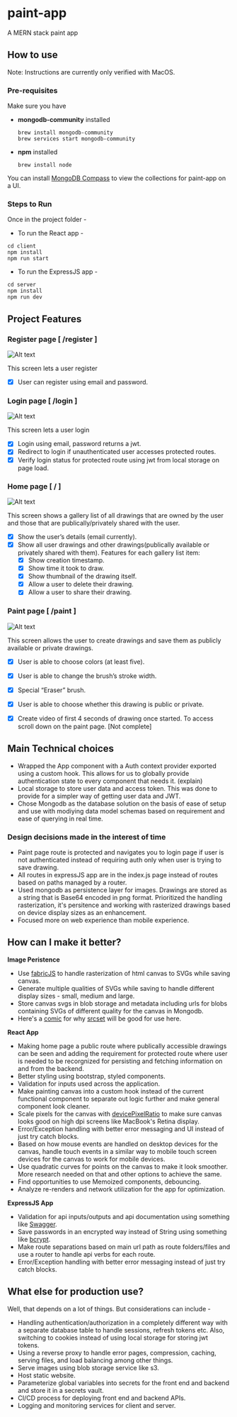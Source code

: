 # paint-app
A MERN stack paint app

## How to use
Note: Instructions are currently only verified with MacOS.

### Pre-requisites

Make sure you have 
- **mongodb-community** installed
    ```shell
    brew install mongodb-community
    brew services start mongodb-community
    ```
- **npm** installed
    ```shell
    brew install node
    ```
You can install [MongoDB Compass](https://www.mongodb.com/try/download/compass) to view the collections for paint-app on a UI.

### Steps to Run

Once in the project folder -

* To run the React app -
```shell
cd client
npm install
npm run start
```

* To run the ExpressJS app -
```shell
cd server
npm install
npm run dev
```

## Project Features

### Register page [ /register ]

![Alt text](/screenshots/register-page.png?raw=true "Register Page")

This screen lets a user register
- [x] User can register using email and password.

### Login page [ /login ]

![Alt text](/screenshots/login-page.png?raw=true "Register Page")

This screen lets a user login
- [x] Login using email, password returns a jwt.
- [x] Redirect to login if unauthenticated user accesses protected routes.
- [x] Verify login status for protected route using jwt from local storage on page load.

### Home page [ / ]

![Alt text](/screenshots/home-page.png?raw=true "Register Page")

This screen shows a gallery list of all drawings that are owned by the user and those that are publically/privately shared with the user.

- [x] Show the user’s details (email currently).
- [x] Show all user drawings and other drawings(publically available or privately shared with them). Features for each gallery list item: 
    - [x] Show creation timestamp.
    - [x] Show time it took to draw.
    - [x] Show thumbnail of the drawing itself.
    - [x] Allow a user to delete their drawing.
    - [x] Allow a user to share their drawing.

### Paint page [ /paint ]

![Alt text](/screenshots/paint-page.png?raw=true "Paint Page")

This screen allows the user to create drawings and save them as publicly available or private drawings. 

- [x] User is able to choose colors (at least five).
- [x] User is able to change the brush’s stroke width.
- [x] Special “Eraser” brush.
- [x] User is able to choose whether this drawing is public or private.
- [x] Create video of first 4 seconds of drawing once started. To access scroll down on the paint page. [Not complete]


## Main Technical choices

- Wrapped the App component with a Auth context provider exported using a custom hook. This allows for us to globally provide authentication state to every component that needs it. (explain)
- Local storage to store user data and access token. This was done to provide for a simpler way of getting user data and JWT.
- Chose Mongodb as the database solution on the basis of ease of setup and use with modiying data model schemas based on requirement and ease of querying in real time.

### Design decisions made in the interest of time 

- Paint page route is protected and navigates you to login page if user is not authenticated instead of requiring auth only when user is trying to save drawing.
- All routes in expressJS app are in the index.js page instead of routes based on paths managed by a router.
- Used mongodb as persistence layer for images. Drawings are stored as a string that is Base64 encoded in png format. Prioritized the handling rasterization, it's persitence and working with rasterized drawings based on device display sizes as an enhancement.
- Focused more on web experience than mobile experience.

## How can I make it better?

**Image Peristence**
- Use [fabricJS](http://fabricjs.com/) to handle rasterization of html canvas to SVGs while saving canvas.
- Generate multiple qualities of SVGs while saving to handle different display sizes - small, medium and large.
- Store canvas svgs in blob storage and metadata including urls for blobs containing SVGs of different quality for the canvas in Mongodb.
- Here's a [comic](https://developer.mozilla.org/en-US/docs/Learn/HTML/Multimedia_and_embedding/Responsive_images) for why [srcset](https://ericportis.com/posts/2014/srcset-sizes/) will be good for use here.

**React App**
- Making home page a public route where publically accessible drawings can be seen and adding the requirement for protected route where user is needed to be recorgnized for persisting and fetching information on and from the backend.
- Better styling using bootstrap, styled components.
- Validation for inputs used across the application.
- Make painting canvas into a custom hook instead of the current functional component to separate out logic further and make general component look cleaner.
- Scale pixels for the canvas with [devicePixelRatio](https://developer.mozilla.org/en-US/docs/Web/API/Window/devicePixelRatio) to make sure canvas looks good on high dpi screens like MacBook's Retina display.
- Error/Exception handling with better error messaging and UI instead of just try catch blocks.
- Based on how mouse events are handled on desktop devices for the canvas, handle touch events in a similar way to  mobile touch screen devices for the canvas to work for mobile devices.
- Use quadratic curves for points on the canvas to make it look smoother. More research needed on that and other options to achieve the same.
- Find opportunities to use Memoized components, debouncing.
- Analyze re-renders and network utilization for the app for optimization.

**ExpressJS App**
- Validation for api inputs/outputs and api documentation using something like [Swagger](https://github.com/swagger-api/swagger-node).
- Save passwords in an encrypted way instead of String using something like [bcrypt](https://github.com/kelektiv/node.bcrypt.js).
- Make route separations based on main url path as route folders/files and use a router to handle api verbs for each route.
- Error/Exception handling with better error messaging instead of just try catch blocks.

## What else for production use?
Well, that depends on a lot of things. But considerations can include -
- Handling authentication/authorization in a completely different way with a separate database table to handle sessions, refresh tokens etc. Also, switching to cookies instead of using local storage for storing jwt tokens. 
- Using a reverse proxy to handle error pages, compression, caching, serving files, and load balancing among other things.
- Serve images using blob storage service like s3.
- Host static website.
- Parameterize global variables into secrets for the front end and backend and store it in a secrets vault.
- CI/CD process for deploying front end and backend APIs.
- Logging and monitoring services for client and server.
